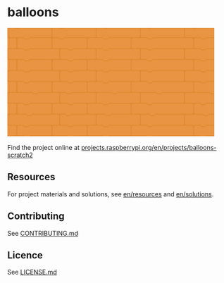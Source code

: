 # balloons

![balloons](en/images/banner.png)

Find the project online at [projects.raspberrypi.org/en/projects/balloons-scratch2](https://projects.raspberrypi.org/en/projects/balloons-scratch2)

## Resources
For project materials and solutions, see [en/resources](https://github.com/raspberrypilearning/balloons-scratch2/tree/master/en/resources) and [en/solutions](https://github.com/raspberrypilearning/balloons-scratch2/tree/master/en/solutions).

## Contributing
See [CONTRIBUTING.md](CONTRIBUTING.md)

## Licence
 See [LICENSE.md](LICENSE.md)